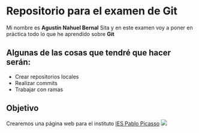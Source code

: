 # Repositorio para el examen de Git
Mi nombre es **Agustín Nahuel Bernal** Sita y en este examen voy a poner en práctica todo lo que he aprendido sobre **Git**
## Algunas de las cosas que tendré que hacer serán:
- Crear repositorios locales
- Realizar commits
- Trabajar con ramas

## Objetivo
Crearemos una página web para el instituto [IES Pablo Picasso](https://fpiespablopicasso.es/)
![](https://fpiespablopicasso.es/wp-content/uploads/2022/03/LOGOTIPO-IES-PABLO-PICASSO-texto-morado.png)